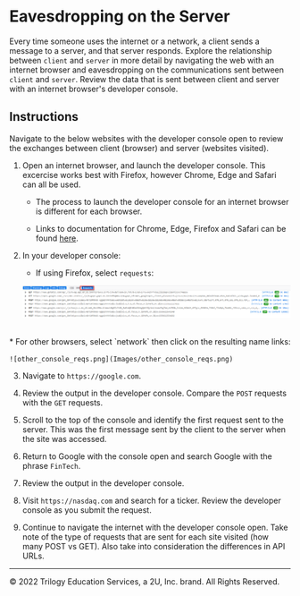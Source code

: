 # Eavesdropping on the Server

Every time someone uses the internet or a network, a client sends a message to a server, and that server responds. Explore the relationship between `client` and `server` in more detail by navigating the web with an internet browser and eavesdropping on the communications sent between `client` and `server`. Review the data that is sent between client and server with an internet browser's developer console.

## Instructions

Navigate to the below websites with the developer console open to review the exchanges between client (browser) and server (websites visited).

1. Open an internet browser, and launch the developer console. This excercise works best with Firefox, however Chrome, Edge and Safari can all be used.

    * The process to launch the developer console for an internet browser is different for each browser.

    * Links to documentation for Chrome, Edge, Firefox and Safari can be found [here](https://support.airtable.com/hc/en-us/articles/232313848-How-to-open-the-developer-console).

2. In your developer console:

    * If using Firefox, select `requests`:

    ![dev_console_reqs.png](Images/dev_console_reqs.png)
<br>
    * For other browsers, select `network` then click on the resulting name links:

    ![other_console_reqs.png](Images/other_console_reqs.png)

3. Navigate to `https://google.com`.

4. Review the output in the developer console. Compare the `POST` requests with the `GET` requests.

5. Scroll to the top of the console and identify the first request sent to the server. This was the first message sent by the client to the server when the site was accessed.

6. Return to Google with the console open and search Google with the phrase `FinTech`.

7. Review the output in the developer console.

8. Visit `https://nasdaq.com` and search for a ticker. Review the developer console as you submit the request.

9. Continue to navigate the internet with the developer console open. Take note of the type of requests that are sent for each site visited (how many POST vs GET). Also take into consideration the differences in API URLs.

---

© 2022 Trilogy Education Services, a 2U, Inc. brand. All Rights Reserved.
